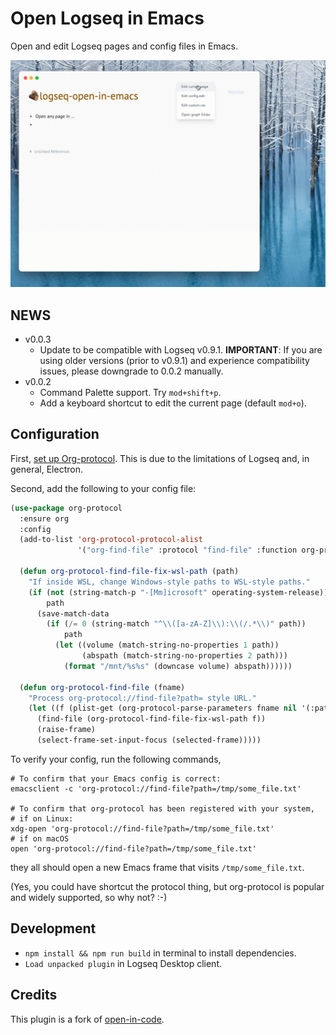 # Open Logseq in Emacs

Open and edit Logseq pages and config files in Emacs.

![Demo](demo.gif)

## NEWS

* v0.0.3
  - Update to be compatible with Logseq v0.9.1.  **IMPORTANT**: If you are using older versions (prior to v0.9.1) and experience compatibility issues, please downgrade to 0.0.2 manually.
* v0.0.2
  - Command Palette support. Try `mod+shift+p`.
  - Add a keyboard shortcut to edit the current page (default `mod+o`).

## Configuration

First, [set up Org-protocol](https://orgmode.org/worg/org-contrib/org-protocol.html).  This is due to the limitations of Logseq and, in general, Electron.

Second, add the following to your config file:

```lisp
(use-package org-protocol
  :ensure org
  :config
  (add-to-list 'org-protocol-protocol-alist
               '("org-find-file" :protocol "find-file" :function org-protocol-find-file :kill-client nil))

  (defun org-protocol-find-file-fix-wsl-path (path)
    "If inside WSL, change Windows-style paths to WSL-style paths."
    (if (not (string-match-p "-[Mm]icrosoft" operating-system-release))
        path
      (save-match-data
        (if (/= 0 (string-match "^\\([a-zA-Z]\\):\\(/.*\\)" path))
            path
          (let ((volume (match-string-no-properties 1 path))
                (abspath (match-string-no-properties 2 path)))
            (format "/mnt/%s%s" (downcase volume) abspath))))))

  (defun org-protocol-find-file (fname)
    "Process org-protocol://find-file?path= style URL."
    (let ((f (plist-get (org-protocol-parse-parameters fname nil '(:path)) :path)))
      (find-file (org-protocol-find-file-fix-wsl-path f))
      (raise-frame)
      (select-frame-set-input-focus (selected-frame)))))
```

To verify your config, run the following commands,

```shell
# To confirm that your Emacs config is correct:
emacsclient -c 'org-protocol://find-file?path=/tmp/some_file.txt'

# To confirm that org-protocol has been registered with your system,
# if on Linux:
xdg-open 'org-protocol://find-file?path=/tmp/some_file.txt'
# if on macOS
open 'org-protocol://find-file?path=/tmp/some_file.txt'
```

they all should open a new Emacs frame that visits `/tmp/some_file.txt`.

(Yes, you could have shortcut the protocol thing, but org-protocol is popular and widely supported, so why not? :-)

## Development

- `npm install && npm run build` in terminal to install dependencies.
- `Load unpacked plugin` in Logseq Desktop client.

## Credits

This plugin is a fork of [open-in-code](https://github.com/rebornix/logseq-open-in-code).
